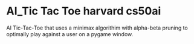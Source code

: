 # AI_Tic Tac Toe harvard cs50ai
 AI Tic-Tac-Toe that uses a minimax algorithim with alpha-beta pruning to optimally play against a user on a pygame window.
